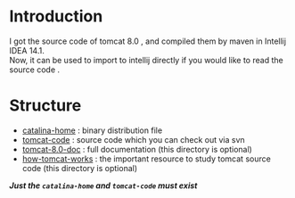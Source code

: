 
# Introduction

I got the source code of tomcat 8.0 , and compiled them by maven in Intellij IDEA 14.1.  
Now, it can be used to import to intellij directly if you would like to read the source code .

# Structure

* [catalina-home](https://github.com/FrankBian/tomcat8.0-source-research/tree/master/catalina-home) : binary distribution file
* [tomcat-code](https://github.com/FrankBian/tomcat8.0-source-research/tree/master/tomcat-code) : source code which you can check out via svn
* [tomcat-8.0-doc](https://github.com/FrankBian/tomcat8.0-source-research/tree/master/tomcat-8.0-doc) : full documentation (this directory is optional)
* [how-tomcat-works](https://github.com/FrankBian/tomcat8.0-source-research/tree/master/how-tomcat-works) : the important resource to study tomcat source code (this directory is optional)  

___Just the `catalina-home` and `tomcat-code` must exist___



